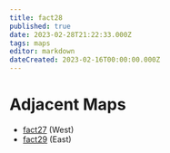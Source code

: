 ```yaml
---
title: fact28
published: true
date: 2023-02-28T21:22:33.000Z
tags: maps
editor: markdown
dateCreated: 2023-02-16T00:00:00.000Z
---
```



# Adjacent Maps
 * [fact27](/maps/fact27) (West)
 * [fact29](/maps/fact29) (East)
